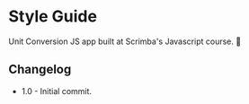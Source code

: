 # Style Guide

Unit Conversion JS app built at Scrimba's Javascript course. 🎉

## Changelog

- 1.0 - Initial commit.
